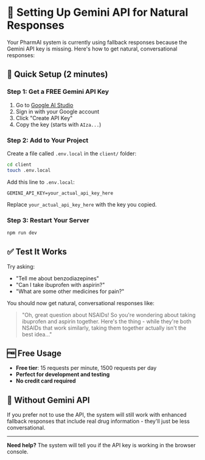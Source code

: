 # 🔑 Setting Up Gemini API for Natural Responses

Your PharmAI system is currently using fallback responses because the Gemini API key is missing. Here's how to get natural, conversational responses:

## 🚀 Quick Setup (2 minutes)

### Step 1: Get a FREE Gemini API Key
1. Go to [Google AI Studio](https://makersuite.google.com/app/apikey)
2. Sign in with your Google account
3. Click "Create API Key"
4. Copy the key (starts with `AIza...`)

### Step 2: Add to Your Project
Create a file called `.env.local` in the `client/` folder:

```bash
cd client
touch .env.local
```

Add this line to `.env.local`:
```
GEMINI_API_KEY=your_actual_api_key_here
```

Replace `your_actual_api_key_here` with the key you copied.

### Step 3: Restart Your Server
```bash
npm run dev
```

## ✅ Test It Works

Try asking:
- "Tell me about benzodiazepines"
- "Can I take ibuprofen with aspirin?"
- "What are some other medicines for pain?"

You should now get natural, conversational responses like:

> "Oh, great question about NSAIDs! So you're wondering about taking ibuprofen and aspirin together. Here's the thing - while they're both NSAIDs that work similarly, taking them together actually isn't the best idea..."

## 🆓 Free Usage

- **Free tier**: 15 requests per minute, 1500 requests per day
- **Perfect for development and testing**
- **No credit card required**

## 🔧 Without Gemini API

If you prefer not to use the API, the system will still work with enhanced fallback responses that include real drug information - they'll just be less conversational.

---

**Need help?** The system will tell you if the API key is working in the browser console. 